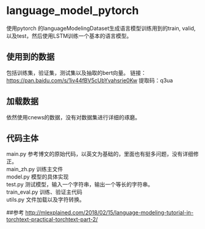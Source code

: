 # language_model_pytorch
使用pytorch 的languageModelingDataset生成语言模型训练用到的train, valid, 以及test，然后使用LSTM训练一个基本的语言模型。

## 使用到的数据
包括训练集，验证集，测试集以及抽取的bert向量。
链接：https://pan.baidu.com/s/1iv44fBV5cUbYvahsrie0Kw 
提取码：q3ua

## 加载数据
依然使用cnews的数据，没有对数据集进行详细的琢磨。

## 代码主体
main.py 参考博文的原始代码，以英文为基础的，里面也有挺多问题，没有详细修正。  
main_zh.py 训练主文件  
model.py 模型的具体实现  
test.py 测试模型，输入一个字符串，输出一个等长的字符串。  
train_eval.py 训练、验证主代码  
utils.py 文件加载以及字符转换。  


##参考
http://mlexplained.com/2018/02/15/language-modeling-tutorial-in-torchtext-practical-torchtext-part-2/
